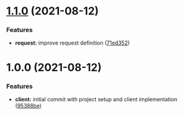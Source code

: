# [1.1.0](https://github.com/Cervantes007/wind-waker-client/compare/v1.0.0...v1.1.0) (2021-08-12)


### Features

* **request:** improve request definition ([71ed352](https://github.com/Cervantes007/wind-waker-client/commit/71ed3529191350082a6b6dad7fa16acb65076a78))

# 1.0.0 (2021-08-12)


### Features

* **client:** initial commit with project setup and client implementation ([95388be](https://github.com/Cervantes007/wind-waker-client/commit/95388be74839bfb3c02e0651a465163f5981d22e))
